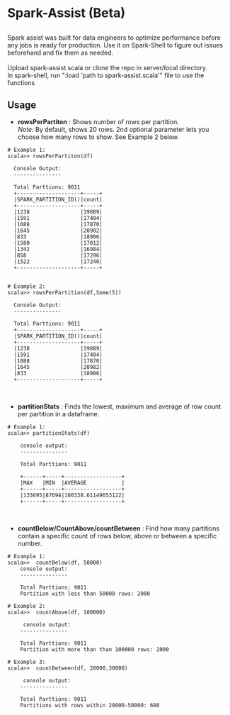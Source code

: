 # Spark-Assist (Beta)
##

Spark assist was built for data engineers to optimize performance before any jobs is ready for
production. Use it on Spark-Shell to figure out issues beforehand and fix them as needed.  
</br>
Upload spark-assist.scala or clone the repo in server/local directory.  
In spark-shell, run ":load 'path to spark-assist.scala'" file to use the functions


## Usage



 * **rowsPerPartiton** : Shows number of rows per partition.  
                         _Note:_ By default, shows 20 rows. 2nd optional parameter lets you choose
                         how many rows to show. See Example 2 below.

```
# Example 1:
scala>> rowsPerPartiton(df)

  Console Output:
  ---------------

  Total Parttions: 9011
  +--------------------+-----+
  |SPARK_PARTITION_ID()|count|
  +--------------------+-----+
  |1238                |19089|
  |1591                |17404|
  |1088                |17870|
  |1645                |20982|
  |833                 |18906|
  |1580                |17012|
  |1342                |16984|
  |858                 |17296|
  |1522                |17240|
  +--------------------+-----+


# Example 2:
scala>> rowsPerPartition(df,Some(5))

  Console Output:
  ---------------

  Total Parttions: 9011
  +--------------------+-----+
  |SPARK_PARTITION_ID()|count|
  +--------------------+-----+
  |1238                |19089|
  |1591                |17404|
  |1088                |17870|
  |1645                |20982|
  |833                 |18906|
  +--------------------+-----+

```         
</br>


 * **partitionStats** : Finds the lowest, maximum and average of row count per partition in a
 dataframe.

```
# Example 1:
scala>> partitionStats(df)

    console output:
    ---------------

    Total Parttions: 9011

    +------+-----+------------------+
    |MAX   |MIN  |AVERAGE           |
    +------+-----+------------------+
    |135695|87694|100338.61149653122|
    +------+-----+------------------+

```
</br>

 * **countBelow/CountAbove/countBetween** : Find how many partitions contain a specific count of
 rows below, above or between a specific number.

```
# Example 1:
scala>>	 countBelow(df, 50000)
    console output:
    ---------------

    Total Parttions: 9011
	Partition with less than 50000 rows: 2000

# Example 2:
scala>>	 countAbove(df, 100000)

     console output:
    ---------------

    Total Parttions: 9011
	Partition with more than than 100000 rows: 2000

# Example 3:
scala>>	 countBetween(df, 20000,30000)

     console output:
    ---------------

    Total Parttions: 9011
	Partitions with rows within 20000-50000: 600   

```

</br>
